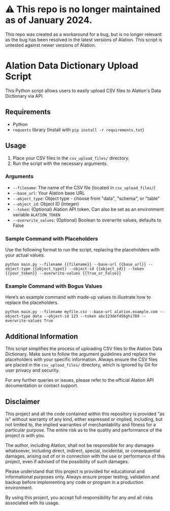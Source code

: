 # ⚠️ This repo is no longer maintained as of January 2024.

This repo was created as a workaround for a bug, but is no longer relevant as the bug has been resolved in the latest versions of Alation. This script is untested against newer versions of Alation.

# Alation Data Dictionary Upload Script

This Python script allows users to easily upload CSV files to Alation's Data Dictionary via API.

## Requirements

- Python
- `requests` library (Install with `pip install -r requirements.txt`)

## Usage

1. Place your CSV files in the `csv_upload_files/` directory.
2. Run the script with the necessary arguments.

### Arguments

- `--filename`: The name of the CSV file (located in `csv_upload_files/`)
- `--base_url`: Your Alation base URL
- `--object_type`: Object type - choose from "data", "schema", or "table"
- `--object_id`: Object ID (integer)
- `--token`: (Optional) Alation API token. Can also be set as an environment variable `ALATION_TOKEN`
- `--overwrite_values`: (Optional) Boolean to overwrite values, defaults to False

### Sample Command with Placeholders

Use the following format to run the script, replacing the placeholders with your actual values.

`python main.py --filename {{filename}} --base-url {{base_url}} --object-type {{object_type}} --object-id {{object_id}} --token {{your_token}} --overwrite-values {{True_or_False}}`

### Example Command with Bogus Values

Here’s an example command with made-up values to illustrate how to replace the placeholders.

`python main.py --filename myfile.csv --base-url alation.example.com --object-type data --object-id 123 --token abc123def456ghi789 --overwrite-values True`


## Additional Information

This script simplifies the process of uploading CSV files to the Alation Data Dictionary. Make sure to follow the argument guidelines and replace the placeholders with your specific information. Always ensure the CSV files are placed in the `csv_upload_files/` directory, which is ignored by Git for user privacy and security.

For any further queries or issues, please refer to the official Alation API documentation or contact support.

## Disclaimer

This project and all the code contained within this repository is provided "as is" without warranty of any kind, either expressed or implied, including, but not limited to, the implied warranties of merchantability and fitness for a particular purpose. The entire risk as to the quality and performance of the project is with you.

The author, including Alation, shall not be responsible for any damages whatsoever, including direct, indirect, special, incidental, or consequential damages, arising out of or in connection with the use or performance of this project, even if advised of the possibility of such damages.

Please understand that this project is provided for educational and informational purposes only. Always ensure proper testing, validation and backup before implementing any code or program in a production environment.

By using this project, you accept full responsibility for any and all risks associated with its usage.
